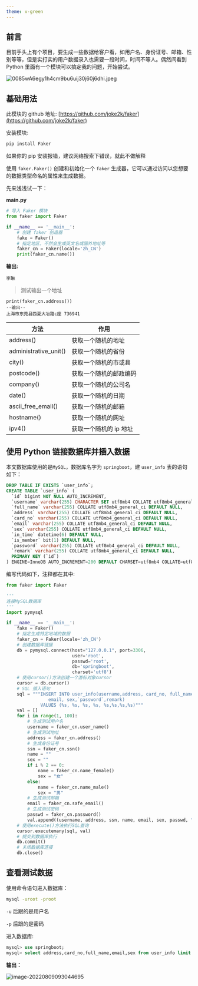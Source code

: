 ```yaml
---
theme: v-green
---
```

## 前言
目前手头上有个项目，要生成一些数据给客户看，如用户名、身份证号、邮箱、性别等等，但是实打实的用户数据录入也需要一段时间，时间不等人。偶然间看到 Python 里面有一个模块可以搞定我的问题，开始尝试。   

![0085wA6egy1h4cm9bu6uij30j60j6dhi.jpeg](/Users/bran/workspaces/bran-note/back-end/python/assets/d56e518a8e524fa4bd4ffd9673b23c66~tplv-k3u1fbpfcp-watermark.jpeg)

## 基础用法

此模块的 github 地址: [https://github.com/joke2k/faker](https://github.com/joke2k/faker)    

安装模块:  

```bash
pip install Faker
```

如果你的 pip 安装报错，建议网络搜索下错误，就此不做解释  

使用 `faker.Faker()` 创建和初始化一个 `faker` 生成器，它可以通过访问以您想要的数据类型命名的属性来生成数据。  

先来浅浅试一下：  

**main.py**  

```python
# 导入 Faker 模块
from faker import Faker

if __name__ == '__main__':
    # 创建 faker 创造器
    fake = Faker()
    # 指定地区，不然会生成英文名或国外地址等
    faker_cn = Faker(locale='zh_CN')
    print(faker_cn.name())
```
**输出:** 
```
李琳
```

> 测试输出一个地址  

```
print(faker_cn.address())
--输出--
上海市东莞县西夏大冶路c座 736941
```

| 方法                  | 作用             |
| --------------------- | ---------------- |
| address()             | 获取一个随机的地址 |
| administrative_unit() | 获取一个随机的省份 |
| city()                | 获取一个随机的市或县 |
| postcode() | 获取一个随机的邮政编码 |
| company() | 获取一个随机的公司名 |
| date() | 获取一个随机的日期 |
| ascii_free_email() | 获取一个随机的邮箱 |
| hostname() | 获取一个随机的网址 |
| ipv4() | 获取一个随机的 ip 地址 |

## 使用 Python 链接数据库并插入数据  

本文数据库使用的是`MySQL`，数据库名字为 `springboot`，建 `user_info` 表的语句如下：  

```sql
DROP TABLE IF EXISTS `user_info`;
CREATE TABLE `user_info` (
  `id` bigint NOT NULL AUTO_INCREMENT,
  `username` varchar(255) CHARACTER SET utf8mb4 COLLATE utf8mb4_general_ci DEFAULT NULL,
  `full_name` varchar(255) COLLATE utf8mb4_general_ci DEFAULT NULL,
  `address` varchar(255) COLLATE utf8mb4_general_ci DEFAULT NULL,
  `card_no` varchar(255) COLLATE utf8mb4_general_ci DEFAULT NULL,
  `email` varchar(255) COLLATE utf8mb4_general_ci DEFAULT NULL,
  `sex` varchar(255) COLLATE utf8mb4_general_ci DEFAULT NULL,
  `in_time` datetime(6) DEFAULT NULL,
  `is_member` bit(1) DEFAULT NULL,
  `password` varchar(255) COLLATE utf8mb4_general_ci DEFAULT NULL,
  `remark` varchar(255) COLLATE utf8mb4_general_ci DEFAULT NULL,
  PRIMARY KEY (`id`)
) ENGINE=InnoDB AUTO_INCREMENT=200 DEFAULT CHARSET=utf8mb4 COLLATE=utf8mb4_general_ci;
```

编写代码如下，注释都在其中:  

```python
from faker import Faker

'''
连接MySQL数据库
'''
import pymysql

if __name__ == '__main__':
    fake = Faker()
    # 指定生成特定地域的数据
    faker_cn = Faker(locale='zh_CN')
    # 创建数据库链接
    db = pymysql.connect(host="127.0.0.1", port=3306,
                         user='root',
                         passwd='root',
                         db='springboot',
                         charset='utf8')
    # 使用cursor()方法创建一个游标对象cursor
    cursor = db.cursor()
    # SQL 插入语句
    sql = """INSERT INTO user_info(username,address, card_no, full_name,
                email, sex,`password`,remark)
             VALUES (%s, %s, %s, %s, %s,%s,%s,%s)"""
    val = []
    for i in range(1, 100):
        # 生成测试用户名
        username = faker_cn.user_name()
        # 生成测试地址
        address = faker_cn.address()
        # 生成身份证号
        ssn = faker_cn.ssn()
        name = ""
        sex = ""
        if i % 2 == 0:
            name = faker_cn.name_female()
            sex = "女"
        else:
            name = faker_cn.name_male()
            sex = "男"
        # 生成测试邮箱
        email = faker_cn.safe_email()
        # 生成测试密码
        passwd = faker_cn.password()
        val.append((username, address, ssn, name, email, sex, passwd, ""))
    # 使用execute()方法执行SQL查询
    cursor.executemany(sql, val)
    # 提交到数据库执行
    db.commit()
    # 关闭数据库连接
    db.close()

```



## 查看测试数据

使用命令语句进入数据库：  

```bash
mysql -uroot -proot
```

`-u` 后跟的是用户名  

`-p` 后跟的是密码

进入数据库:  

```sql
mysql> use springboot;
mysql> select address,card_no,full_name,email,sex from user_info limit 110,10;
```

**输出：**  

![image-20220809093044695](/Users/bran/workspaces/bran-note/back-end/python/assets/image-20220809093044695.png)